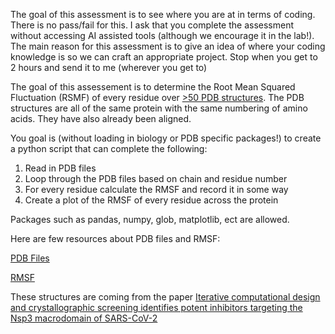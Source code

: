 The goal of this assessment is to see where you are at in terms of coding. There is no pass/fail for this. I ask that you complete the assessment without accessing AI assisted tools (although we encourage it in the lab!).
The main reason for this assessment is to give an idea of where your coding knowledge is so we can craft an appropriate project. Stop when you get to 2 hours and send it to me (wherever you get to)


The goal of this assessement is to determine the Root Mean Squared Fluctuation (RSMF) of every residue over [>50 PDB structures](./PDBs/). The PDB structures are all of the same protein with the same numbering of amino acids. They have also already been aligned. 



You goal is (without loading in biology or PDB specific packages!) to create a python script that can complete the following:

1) Read in PDB files
2) Loop through the PDB files based on chain and residue number
3) For every residue calculate the RMSF and record it in some way
4) Create a plot of the RMSF of every residue across the protein

Packages such as pandas, numpy, glob, matplotlib, ect are allowed. 

Here are few resources about PDB files and RMSF:

[PDB Files](https://www.umass.edu/microbio/rasmol/pdb.htm#:~:text=PDB%20files%20are%20plain%20text,several%20other%20types%20if%20present.)

[RMSF](https://en.wikipedia.org/wiki/Root_mean_square_deviation_of_atomic_positions)


These structures are coming from the paper [Iterative computational design and crystallographic screening identifies potent inhibitors targeting the Nsp3 macrodomain of SARS-CoV-2](https://pubmed.ncbi.nlm.nih.gov/36598939/) 
